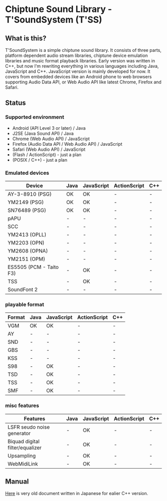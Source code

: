 Chiptune Sound Library - T'SoundSystem (T'SS)
=============================================

What is this?
-------------

T'SoundSystem is a simple chiptune sound library.
It consists of three parts, platform dependent audio stream libraries,
chiptune device emulation libraries and music format playback libraries.
Early version was written in C++, but now I'm rewriting everything in various languages including Java,
JavaScript and C++. JavaScript version is mainly developed for now.
It covers from embedded devices like an Android phone to web browsers supporting Audio Data API,
or Web Audio API like latest Chrome, Firefox and Safari.

Status
------

### Supported environment
- Android (API Level 3 or later) / Java
- J2SE (Java Sound API) / Java
- Chrome (Web Audio API) / JavaScript
- Firefox (Audio Data API / Web Audio API) / JavaScript
- Safari (Web Audio API) / JavaScript
- (Flash / ActionScript) - just a plan
- (POSIX / C++) - just a plan

### Emulated devices

| Device                  | Java | JavaScript | ActionScript | C++ |
|-------------------------|------|------------|--------------|-----|
| AY-3-8910 (PSG)         |  OK  |     OK     |       -      |	-  |
| YM2149 (PSG)            |  OK	 |     OK     |       -      |	-  |
| SN76489 (PSG)           |  OK	 |     OK     |       -      |	-  |
| pAPU                    |   -	 |      -     |       -      |	-  |
| SCC                     |	  -	 |      -     |       -      |	-  |
| YM2413 (OPLL)           |	  -	 |      -     |       -      |	-  |
| YM2203 (OPN)            |	  -	 |      -     |       -      |	-  |
| YM2608 (OPNA)           |	  -	 |      -     |       -      |	-  |
| YM2151 (OPM)            |	  -	 |      -     |       -      |	-  |
| ES5505 (PCM - Taito F3) |	  -	 |     OK     |       -      |	-  |
| TSS	                    |   -	 |     OK     |       -      |	-  |
| SoundFont 2             |	  -	 |      -     |       -      |	-  |

### playable format

| Format | Java | JavaScript | ActionScript | C++ |
|--------|------|------------|--------------|-----|
| VGM    |	OK	|     OK     |	     -	    |  -  |
| AY     | 	 -  |	     -     |	     -      |	 -  |
| SND    | 	 -  |	     -     |	     -      |	 -  |
| GBS	   | 	 -  |	     -     |	     -      |	 -  |
| KSS	   | 	 -  |	     -     |	     -      |	 -  |
| S98	   |   -	|     OK	   |       -      |	 -  |
| TSD	   |   -	|     OK	   |       -      |	 -  |
| TSS	   |   -	|     OK	   |       -      |	 -  |
| SMF 	 |   -	|     OK	   |       -      |	 -  |

### misc features

| Features                        | Java |	JavaScript | ActionScript | C++ |
|---------------------------------|------|-------------|--------------|-----|
| LSFR seudo noise generator      | 	-  |	    OK     |	     -     	|  -  |
| Biquad digital filter/equalizer |	  -  |	    OK     |	     -     	|  -  |
| Upsampling	                    |   -  |	    OK     |	     -     	|  -  |
| WebMidiLink	                    |   -  |	    OK     |	     -     	|  -  |

Manual
------

[Here](http://www.toyoshima-house.net/tss/) is very old document written in Japanese for ealier C++ version.
